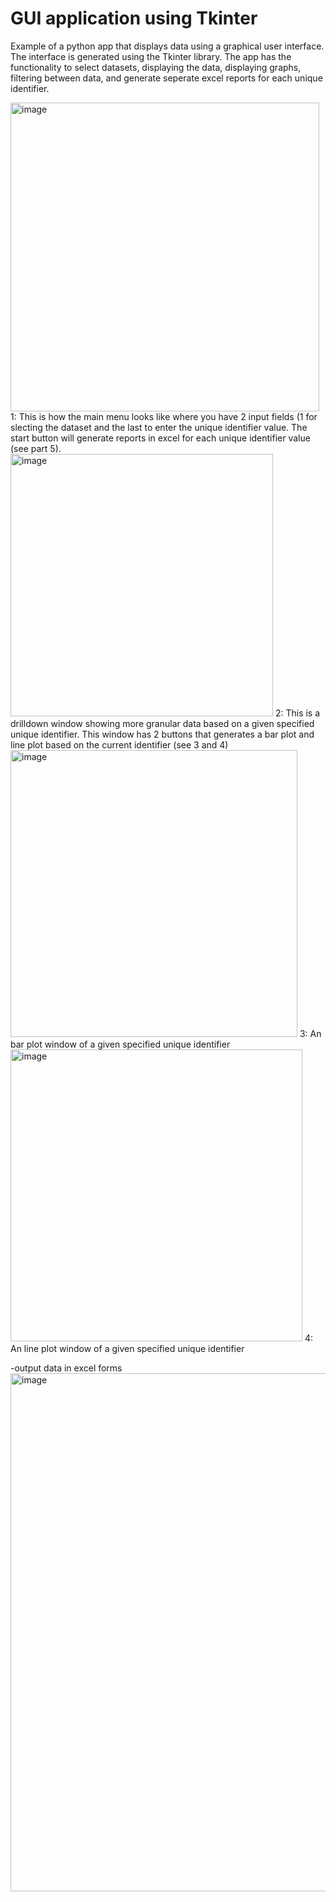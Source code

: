 # GUI application using Tkinter 
Example of a python app that displays data using a graphical user interface. The interface is generated using the Tkinter library. The app has the functionality to select datasets, displaying the data, displaying graphs, filtering between data, and generate seperate excel reports for each unique identifier.  


<img width="494" alt="image" src="https://user-images.githubusercontent.com/19918869/176546694-c5a55da8-9113-4842-8502-8e8bf3054cb5.png">
1: This is how the main menu looks like where you have 2 input fields (1 for slecting the dataset and the last to enter the unique identifier value. The start button will generate reports in excel for each unique identifier value (see part 5).

<img width="420" alt="image" src="https://user-images.githubusercontent.com/19918869/176549858-8e66cb76-b370-4326-948a-db48898777a8.png">
2: This is a drilldown window showing more granular data based on a given specified unique identifier. This window has 2 buttons that generates a bar plot and line plot based on the current identifier (see 3 and 4)

<img width="459" alt="image" src="https://user-images.githubusercontent.com/19918869/176549918-b8729269-6789-4171-bae4-b4d1fd611820.png">
3: An bar plot window of a given specified unique identifier

<img width="467" alt="image" src="https://user-images.githubusercontent.com/19918869/176549955-b45e31a3-e0dd-4995-95d5-9898f93907c3.png">
4: An line plot window of a given specified unique identifier


-output data in excel forms 
<img width="829" alt="image" src="https://user-images.githubusercontent.com/19918869/176550594-e9885933-da71-45e7-8724-58454008495b.png">
